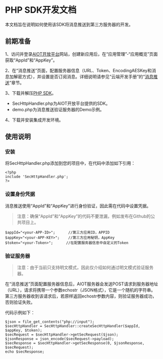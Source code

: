 # PHP SDK开发文档

本文档旨在说明如何使用该SDK将消息推送到第三方服务器的开发。



## 前期准备

1、访问并登录[AIOT开放平台](https://opencloud.aqara.cn/)网站，创建新应用后，在“应用管理”-“应用概览”页面获取“AppId”和“AppKey”。

2、在“消息推送”页面，配置服务器信息（URL、Token、EncodingAESKey和消息加解密方式），并设置是否订阅消息。详细说明请参见“云端开发手册”的“[消息推送](http://docs.opencloud.aqara.cn/development/cloud-development/#_10)”章节。

3、下载并解压[PHP SDK](http://cdn.cnbj2.fds.api.mi-img.com/cdn/aiot/sdk/aiot_sdk_message_php.zip)。

- SecHttpHandler.php为AIOT开放平台提供的SDK。
- demo.php为消息推送验证服务器的Demo示例。

4、下载并安装集成开发环境。



## 使用说明

### 安装

将SecHttpHandler.php添加到您的项目中，在代码中添加如下引用：

```
<?php
include 'SecHttpHandler.php';
?>
```




### 设置身份凭据

消息推送使用“AppId”和“AppKey”进行身份验证，因此需在代码中设置凭据。

> 注意：确保“AppId”和“AppKey”的代码不要泄漏，例如发布在Github的公共项目上。

```
$appId="<your-APP-ID>";      //第三方应用ID，APPID
$appKey="<your-APP-KEY>";    //第三方应用秘钥，AppKey
$token="<your-Token>";      //在配置服务器信息中自定义的Token
```



### 验证服务器

> 注意：由于当前只支持明文模式，因此仅介绍如何通过明文模式验证服务器。

在“消息推送”页面配置服务器信息后，AIOT服务器会发送POST请求到服务器地址（URL），请求将携带一个参数echostr（JSON格式），它是一个随机的字符串。第三方服务器收到该请求后，若原样返回echostr参数内容，则验证服务器成功，否则验证失败。

代码示例如下：

```
$json = file_get_contents("php://input");
$secHttpHandler = SecHttpHandler::createSecHttpHandler($appId, $appKey, $token);
$secRequest = $secHttpHandler->getSecRequest($json);
$jsonResponse = json_encode($secRequest->payload);
$secResponse = $secHttpHandler->getSecResponse(0, $jsonResponse, $secRequest);
echo $secResponse;
```